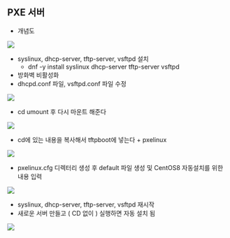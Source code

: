 ## PXE 서버 ##
- 개념도

![](https://velog.velcdn.com/images/xodbs1123/post/5ff9b3c1-fe52-4f74-bed2-ea52c6e867fc/image.png)

- syslinux, dhcp-server, tftp-server, vsftpd 설치
  - dnf -y install syslinux dhcp-server tftp-server vsftpd
- 방화벽 비활성화
- dhcpd.conf 파일, vsftpd.conf 파일 수정

![](https://velog.velcdn.com/images/xodbs1123/post/21762621-9363-4459-ab96-aeabc0bc37f9/image.png)

- cd umount 후 다시 마운트 해준다

![](https://velog.velcdn.com/images/xodbs1123/post/1382ca3a-09b5-4e88-a69a-33e9291c4ba8/image.png)

- cd에 있는 내용을 복사해서 tftpboot에 넣는다 + pxelinux

![](https://velog.velcdn.com/images/xodbs1123/post/00b73701-a07b-4745-bfe6-aee882c8a077/image.png)

- pxelinux.cfg 디렉터리 생성 후 default 파일 생성 및 CentOS8 자동설치를 위한 내용 입력

![](https://velog.velcdn.com/images/xodbs1123/post/b027f642-6d6e-4f2e-8306-1b1d94f3b53e/image.png)

- syslinux, dhcp-server, tftp-server, vsftpd 재시작
- 새로운 서버 만들고 ( CD 없이 ) 실행하면 자동 설치 됨

![](https://velog.velcdn.com/images/xodbs1123/post/78ee93fa-0786-40e0-82c6-dc25107560a0/image.png)
